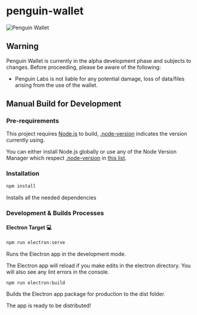 # penguin-wallet

![Penguin Wallet](https://notiboy.com/penguinwallet.png)

## Warning
Penguin Wallet is currently in the alpha development phase and subjects to changes. Before proceeding, please be aware of the following:

- Penguin Labs is not liable for any potential damage, loss of data/files arising from the use of the wallet.

## Manual Build for Development

### Pre-requirements

This project requires [Node.js](https://nodejs.org/) to build, [.node-version](./.node-version) indicates the version currently using. 

You can either install Node.js globally or use any of the Node Version Manager which respect [.node-version](./.node-version) in [this list](https://github.com/shadowspawn/node-version-usage).

### Installation

```sh
npm install
```
Installs all the needed dependencies

### Development & Builds Processes

#### Electron Target 💻

```sh
npm run electron:serve
```
Runs the Electron app in the development mode.

The Electron app will reload if you make edits in the electron directory.
You will also see any lint errors in the console.

```sh
npm run electron:build
```
Builds the Electron app package for production to the dist folder.

The app is ready to be distributed!



